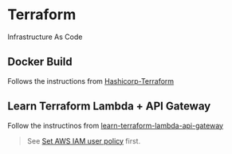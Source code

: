 # Terraform
Infrastructure As Code

## Docker Build
Follows the instructions from [Hashicorp-Terraform](https://developer.hashicorp.com/terraform/tutorials/docker-get-started/docker-build)

## Learn Terraform Lambda + API Gateway
Follow the instructinos from [learn-terraform-lambda-api-gateway](https://developer.hashicorp.com/terraform/tutorials/aws/lambda-api-gateway)

> See [Set AWS IAM user policy](./set-aws-iam-user-policy/) first.